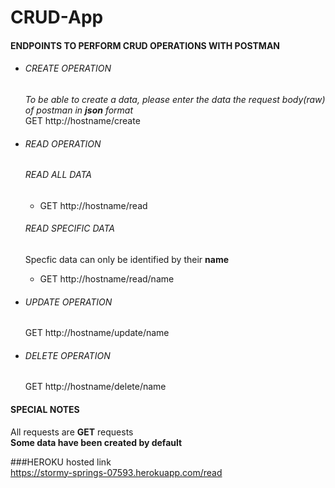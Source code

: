 # CRUD-App
#### ENDPOINTS TO PERFORM CRUD OPERATIONS WITH POSTMAN 
+ ###### CREATE OPERATION 
  *To be able to create a data, please enter the data the request body(raw) of postman in **json** format*  
  GET http://hostname/create  

+ ###### READ OPERATION
  ###### READ ALL DATA
  - GET http://hostname/read  
  
  ###### READ SPECIFIC DATA  
  Specfic data can only be identified by their **name** 
  - GET http://hostname/read/name
  
+ ###### UPDATE OPERATION
  GET http://hostname/update/name
  
+ ###### DELETE OPERATION
  GET http://hostname/delete/name
  
 #### SPECIAL NOTES
 All requests are **GET** requests  
 **Some data have been created by default**  
 
 ###HEROKU hosted link  
 https://stormy-springs-07593.herokuapp.com/read
